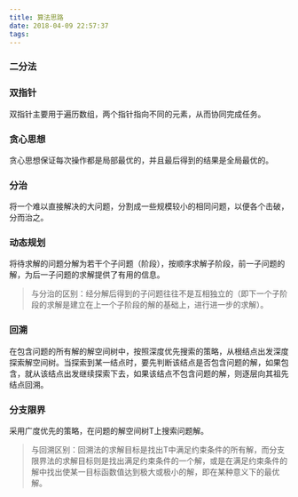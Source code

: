 ```yaml
---
title: 算法思路
date: 2018-04-09 22:57:37
tags:
---
```

### 二分法
### 双指针
双指针主要用于遍历数组，两个指针指向不同的元素，从而协同完成任务。
### 贪心思想
贪心思想保证每次操作都是局部最优的，并且最后得到的结果是全局最优的。
### 分治
将一个难以直接解决的大问题，分割成一些规模较小的相同问题，以便各个击破，分而治之。
<!--more-->
### 动态规划
将待求解的问题分解为若干个子问题（阶段），按顺序求解子阶段，前一子问题的解，为后一子问题的求解提供了有用的信息。
> 与分治的区别：经分解后得到的子问题往往不是互相独立的（即下一个子阶段的求解是建立在上一个子阶段的解的基础上，进行进一步的求解）。

### 回溯
在包含问题的所有解的解空间树中，按照深度优先搜索的策略，从根结点出发深度探索解空间树。当探索到某一结点时，要先判断该结点是否包含问题的解，如果包含，就从该结点出发继续探索下去，如果该结点不包含问题的解，则逐层向其祖先结点回溯。
### 分支限界
采用广度优先的策略，在问题的解空间树T上搜索问题解。
> 与回溯区别：回溯法的求解目标是找出T中满足约束条件的所有解，而分支限界法的求解目标则是找出满足约束条件的一个解，或是在满足约束条件的解中找出使某一目标函数值达到极大或极小的解，即在某种意义下的最优解。